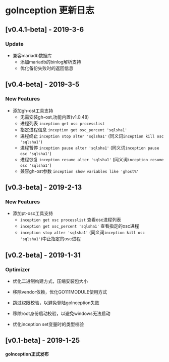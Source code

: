 # goInception 更新日志


## [v0.4.1-beta] - 2019-3-6
### Update
* 兼容mariadb数据库
  - 添加mariadb的binlog解析支持
  - 优化备份失败时的返回信息


## [v0.4-beta] - 2019-3-5
### New Features
* 添加gh-ost工具支持
  - 无需安装gh-ost,功能内置(v1.0.48)
  - 进程列表 ```inception get osc processlist```
  - 指定进程信息 ```inception get osc_percent 'sqlsha1'```
  - 进程终止 ```inception stop alter 'sqlsha1'``` (同义词```inception kill osc 'sqlsha1'```)
  - 进程暂停 ```inception pause alter 'sqlsha1'``` (同义词```inception pause osc 'sqlsha1'```)
  - 进程恢复 ```inception resume alter 'sqlsha1'``` (同义词```inception resume osc 'sqlsha1'```)
  - 兼容gh-ost参数 ```inception show variables like 'ghost%'```


## [v0.3-beta] - 2019-2-13
### New Features
* 添加pt-osc工具支持
  - ```inception get osc processlist``` 查看osc进程列表
  - ```inception get osc_percent 'sqlsha1'``` 查看指定的osc进程
  - ```inception stop alter 'sqlsha1'``` (同义词```inception kill osc 'sqlsha1'```)中止指定的osc进程


## [v0.2-beta] - 2019-1-31
### Optimizer
* 优化二进制构建方式，压缩安装包大小
* 移除vendor依赖，优化GO111MODULE使用方式

* 跳过权限校验，以避免登陆goInception失败
* 移除root身份启动校验，以避免windows无法启动
* 优化inception set变量时的类型校验


## [v0.1-beta] - 2019-1-25
#### goInception正式发布

